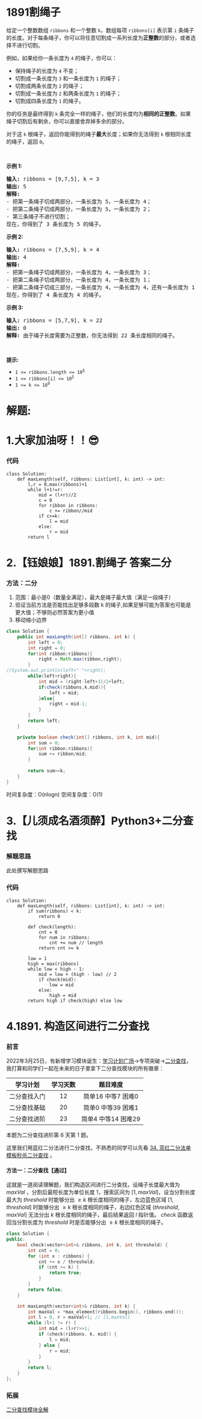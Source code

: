 # 1891割绳子
<p>给定一个整数数组 <code>ribbons</code> 和一个整数 <code>k</code>，数组每项 <code>ribbons[i]</code> 表示第 <code>i</code> 条绳子的长度。对于每条绳子，你可以将任意切割成一系列长度为<strong>正整数</strong>的部分，或者选择不进行切割。</p>

<p>例如，如果给你一条长度为 <code>4</code> 的绳子，你可以：</p>

<ul>
	<li>保持绳子的长度为 <code>4</code> 不变；</li>
	<li>切割成一条长度为 <code>3</code> 和一条长度为 <code>1</code> 的绳子；</li>
	<li>切割成两条长度为 <code>2</code> 的绳子；</li>
	<li>切割成一条长度为 <code>2</code> 和两条长度为 <code>1</code> 的绳子；</li>
	<li>切割成四条长度为 <code>1</code> 的绳子。</li>
</ul>

<p>你的任务是最终得到 <code>k</code> 条完全一样的绳子，他们的长度均为<strong>相同的正整数</strong>。如果绳子切割后有剩余，你可以直接舍弃掉多余的部分。</p>

<p>对于这 <code>k</code> 根绳子，返回你能得到的绳子<strong>最大</strong>长度；如果你无法得到 <code>k</code> 根相同长度的绳子，返回 <code>0</code>。</p>

<p> </p>

<p><strong>示例 1:</strong></p>

<pre><strong>输入:</strong> ribbons = [9,7,5], k = 3
<strong>输出:</strong> 5
<strong>解释:</strong>
- 把第一条绳子切成两部分，一条长度为 5，一条长度为 4；
- 把第二条绳子切成两部分，一条长度为 5，一条长度为 2；
- 第三条绳子不进行切割；
现在，你得到了 3 条长度为 5 的绳子。</pre>

<p><strong>示例 2:</strong></p>

<pre><strong>输入:</strong> ribbons = [7,5,9], k = 4
<strong>输出:</strong> 4
<strong>解释:</strong>
- 把第一条绳子切成两部分，一条长度为 4，一条长度为 3；
- 把第二条绳子切成两部分，一条长度为 4，一条长度为 1；
- 把第二条绳子切成三部分，一条长度为 4，一条长度为 4，还有一条长度为 1；
现在，你得到了 4 条长度为 4 的绳子。
</pre>

<p><strong>示例 3:</strong></p>

<pre><strong>输入:</strong> ribbons = [5,7,9], k = 22
<strong>输出:</strong> 0
<strong>解释:</strong> 由于绳子长度需要为正整数，你无法得到 22 条长度相同的绳子。
</pre>

<p> </p>

<p><strong>提示:</strong></p>

<ul>
	<li><code>1 &lt;= ribbons.length &lt;= 10<sup>5</sup></code></li>
	<li><code>1 &lt;= ribbons[i] &lt;= 10<sup>5</sup></code></li>
	<li><code>1 &lt;= k &lt;= 10<sup>9</sup></code></li>
</ul>
































# 解题:
# 1.大家加油呀！！😎
### 代码

```python3
class Solution:
    def maxLength(self, ribbons: List[int], k: int) -> int:
        l,r = 0,max(ribbons)+1
        while l+1!=r:
            mid = (l+r)//2
            c = 0
            for ribbon in ribbons:
                c += ribbon//mid
            if c>=k:
                l = mid
            else:
                r = mid
        return l
```
# 2.【钰娘娘】1891.割绳子 答案二分
### 方法：二分
1. 范围：最小是0（数量全满足），最大是绳子最大值（满足一段绳子）
2. 验证当前方法是否能找出足够多段数 k 的绳子,如果足够可能为答案也可能是更大值；不够则必然答案为更小值
3. 移动缩小边界
```java
class Solution {
    public int maxLength(int[] ribbons, int k) {
        int left = 0;
        int right = 0;
        for(int ribbon:ribbons){
            right = Math.max(ribbon,right);
        }
//System.out.println(left+" "+right);
        while(left<right){
            int mid = (right-left+1)/2+left;
            if(check(ribbons,k,mid)){
                left = mid;
            }else{
                right = mid-1;
            }
        }
        return left;
    }

    private boolean check(int[] ribbons, int k, int mid){
        int sum = 0;
        for(int ribbon:ribbons){
            sum += ribbon/mid;
        }
        
        return sum>=k;
    }
}
```
时间复杂度：O(nlogn)
空间复杂度：O(1)
# 3.【儿须成名酒须醉】Python3+二分查找
### 解题思路
此处撰写解题思路

### 代码

```python3
class Solution:
    def maxLength(self, ribbons: List[int], k: int) -> int:
        if sum(ribbons) < k:
            return 0

        def check(length):
            cnt = 0
            for num in ribbons:
                cnt += num // length
            return cnt >= k

        low = 1
        high = max(ribbons)
        while low < high - 1:
            mid = low + (high - low) // 2
            if check(mid):
                low = mid
            else:
                high = mid
        return high if check(high) else low
```
# 4.1891. 构造区间进行二分查找
### 前言

2022年3月25日，有新增学习模块诞生：[学习计划广场](https://leetcode-cn.com/study-plan/)→专项突破→[二分查找](https://leetcode-cn.com/study-plan/binary-search/)，我打算和同学们一起在未来的日子里拿下二分查找模块的所有徽章：

| 学习计划 | 学习天数 | 题目难度 |
| :---: | :-: | :-----: |
| 二分查找入门 | 12 | 简单16 中等7 困难0 |
| 二分查找基础 | 20 | 简单0 中等39 困难1 |
| 二分查找进阶 | 23 | 简单4 中等14 困难29 |

本题为二分查找进阶第 $6$ 天第 $1$ 题。

这里我们用蓝红二分法进行二分查找，不熟悉的同学可以先看 [34. 蓝红二分法单模板秒杀二分查找](https://leetcode.cn/problems/find-first-and-last-position-of-element-in-sorted-array/solution/lan-hong-hua-fen-fa-dan-mo-ban-miao-sha-e7r40/) 。

#### 方法一：二分查找【通过】

这就是一道阅读理解题，我们构造区间进行二分查找，设绳子长度最大值为 $maxVal$ ，分割后最短长度为单位长度 $1$，搜索区间为 $[1,maxVal]$，设当分割长度最大为 $threshold$ 时能够分出 $\ge k$ 根长度相同的绳子，左边蓝色区域 $[1,threshold]$ 时能够分出 $\ge k$ 根长度相同的绳子，右边红色区域 $(threshold,maxVal]$ 无法分出 $k$ 根长度相同的绳子，最后结果返回 $l$ 指针值。
$check$ 函数返回当分割长度为 $threshold$ 时是否能够分出 $\ge k$ 根长度相同的绳子。

```C++ []
class Solution {
public:
    bool check(vector<int>& ribbons, int k, int threshold) {
        int cnt = 0;
        for (int x : ribbons) {
            cnt += x / threshold;
            if (cnt >= k) {
                return true;
            }
        }
        return false;
    }

    int maxLength(vector<int>& ribbons, int k) {
        int maxVal = *max_element(ribbons.begin(), ribbons.end());
        int l = 0, r = maxVal+1; // [1,maxVal]
        while (l+1 != r) {
            int mid = (l+r)>>1;
            if (check(ribbons, k, mid)) {
                l = mid;
            } else {
                r = mid;
            }
        }
        return l;
    }
};
```

### 拓展

[二分查找模块全解](https://leetcode.cn/circle/article/xYBtLt/)
